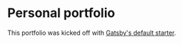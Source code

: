 # Personal portfolio

This portfolio was kicked off with [Gatsby's default starter](https://www.gatsbyjs.org/starters/gatsbyjs/gatsby-starter-default/).
